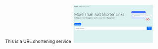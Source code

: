 This is a URL shortening service
<img src="https://github.com/havishshetty/SwiftURL-URL-Shortener-/blob/main/shorturl.png" width="256" hspace="4">
